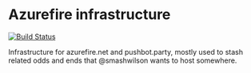 # Azurefire infrastructure

[![Build Status](https://travis-ci.org/smashwilson/azurefire-infra.svg?branch=master)](https://travis-ci.org/smashwilson/azurefire-infra)

Infrastructure for azurefire.net and pushbot.party, mostly used to stash related odds and ends that @smashwilson wants to host somewhere.
